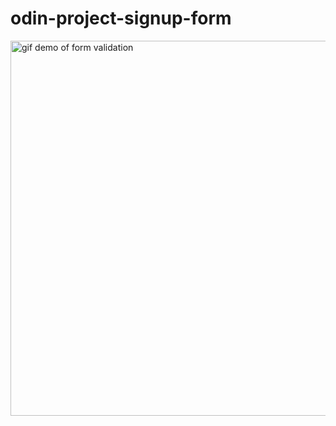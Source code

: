 # odin-project-signup-form

<img src="demo.gif" alt="gif demo of form validation" width="600px" height="auto" />
